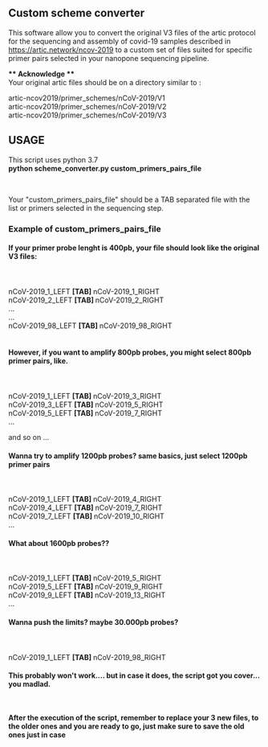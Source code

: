 <h2> Custom scheme converter </h2>

This software allow you to convert the original V3 files of the artic protocol for the sequencing and assembly of covid-19 samples described in https://artic.network/ncov-2019 to a custom set of files suited for specific primer pairs selected in your nanopone sequencing pipeline.

<b> ** Acknowledge ** </b>
<br>
Your original artic files should be on a directory similar to :

artic-ncov2019/primer_schemes/nCoV-2019/V1
<br>
artic-ncov2019/primer_schemes/nCoV-2019/V2
<br>
artic-ncov2019/primer_schemes/nCoV-2019/V3

<h2> USAGE </h2>

This script uses python 3.7 
<br>
<b> python scheme_converter.py custom_primers_pairs_file </b>

<br>

Your "custom_primers_pairs_file" should be a TAB separated file with the list or primers selected in the sequencing step.

<h3> Example of custom_primers_pairs_file </h3>

<h4> If your primer probe lenght is 400pb, your file should look like the original V3 files: </h4>
<br>
<br>
nCoV-2019_1_LEFT <b> [TAB] </b> nCoV-2019_1_RIGHT<br>
nCoV-2019_2_LEFT <b> [TAB] </b> nCoV-2019_2_RIGHT<br>
...<br>
...<br>
nCoV-2019_98_LEFT <b> [TAB] </b> nCoV-2019_98_RIGHT<br>
<br>
<h4> However, if you want to amplify 800pb probes, you might select 800pb primer pairs, like. </h4> <br>
<br>
nCoV-2019_1_LEFT <b> [TAB] </b> nCoV-2019_3_RIGHT<br>
nCoV-2019_3_LEFT <b> [TAB] </b> nCoV-2019_5_RIGHT<br>
nCoV-2019_5_LEFT <b> [TAB] </b> nCoV-2019_7_RIGHT<br>
...<br>

and so on ...<br>

<h4> Wanna try to amplify 1200pb probes? same basics, just select 1200pb primer pairs </h4> <br>
<br>
nCoV-2019_1_LEFT <b> [TAB] </b> nCoV-2019_4_RIGHT<br>
nCoV-2019_4_LEFT <b> [TAB] </b> nCoV-2019_7_RIGHT<br>
nCoV-2019_7_LEFT <b> [TAB] </b> nCoV-2019_10_RIGHT<br>
...<br>

<h4> What about 1600pb probes?? </h4> <br>
<br>
nCoV-2019_1_LEFT <b> [TAB] </b> nCoV-2019_5_RIGHT<br>
nCoV-2019_5_LEFT <b> [TAB] </b> nCoV-2019_9_RIGHT<br>
nCoV-2019_9_LEFT <b> [TAB] </b> nCoV-2019_13_RIGHT<br>
...<br>

<h4> Wanna push the limits? maybe 30.000pb probes? </h4> <br>
<br>
nCoV-2019_1_LEFT <b> [TAB] </b> nCoV-2019_98_RIGHT<br>

<h4> This probably won't work.... but in case it does, the script got you cover... you madlad. </h4>

<br>

<b> After the execution of the script, remember to replace your 3 new files, to the older ones and you are ready to go, just make sure to save the old ones just in case </b>


